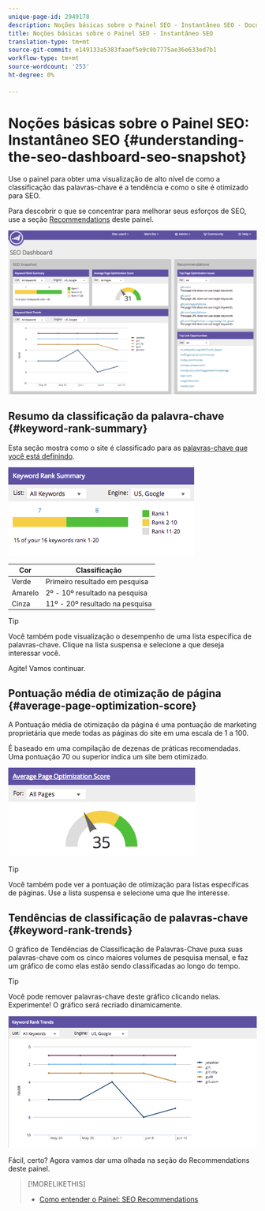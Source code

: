 ```yaml
---
unique-page-id: 2949178
description: Noções básicas sobre o Painel SEO - Instantâneo SEO - Documentos do Marketing - Documentação do produto
title: Noções básicas sobre o Painel SEO - Instantâneo SEO
translation-type: tm+mt
source-git-commit: e149133a5383faaef5e9c9b7775ae36e633ed7b1
workflow-type: tm+mt
source-wordcount: '253'
ht-degree: 0%

---
```



# Noções básicas sobre o Painel SEO: Instantâneo SEO {#understanding-the-seo-dashboard-seo-snapshot}

Use o painel para obter uma visualização de alto nível de como a classificação das palavras-chave é a tendência e como o site é otimizado para SEO.

Para descobrir o que se concentrar para melhorar seus esforços de SEO, use a seção [Recommendations](understanding-the-seo-dashboard-seo-recommendations.md) deste painel.

![](assets/image2014-9-17-21-3a32-3a22.png)

## Resumo da classificação da palavra-chave {#keyword-rank-summary}

Esta seção mostra como o site é classificado para as [palavras-chave que você está definindo](../../../../product-docs/additional-apps/seo/keywords/seo-add-keywords.md).

![](assets/image2014-9-17-21-3a34-3a5.png)

| Cor | Classificação |
|---|---|
| Verde | Primeiro resultado em pesquisa |
| Amarelo | 2º - 10º resultado na pesquisa |
| Cinza | 11º - 20º resultado na pesquisa |

>[!TIP]
>
>Você também pode visualização o desempenho de uma lista [](../../../../product-docs/additional-apps/seo/keywords/seo-add-remove-keywords-from-a-list.md) específica de palavras-chave. Clique na lista suspensa e selecione a que deseja interessar você.

Agite! Vamos continuar.

## Pontuação média de otimização de página {#average-page-optimization-score}

A Pontuação média de otimização da página é uma pontuação de marketing proprietária que mede todas as páginas do site em uma escala de 1 a 100.

É baseado em uma compilação de dezenas de práticas recomendadas. Uma pontuação 70 ou superior indica um site bem otimizado.

![](assets/image2014-9-17-21-3a35-3a55.png)

>[!TIP]
>
>Você também pode ver a pontuação de otimização para listas específicas de páginas. Use a lista suspensa e selecione uma que lhe interesse.

## Tendências de classificação de palavras-chave {#keyword-rank-trends}

O gráfico de Tendências de Classificação de Palavras-Chave puxa suas palavras-chave com os cinco maiores volumes de pesquisa mensal, e faz um gráfico de como elas estão sendo classificadas ao longo do tempo.

>[!TIP]
>
>Você pode remover palavras-chave deste gráfico clicando nelas. Experimente! O gráfico será recriado dinamicamente.

![](assets/image2014-9-17-21-3a37-3a1.png)

Fácil, certo? Agora vamos dar uma olhada na seção do Recommendations deste painel.

>[!MORELIKETHIS]
>
>* [Como entender o Painel: SEO Recommendations](understanding-the-seo-dashboard-seo-recommendations.md)

>



